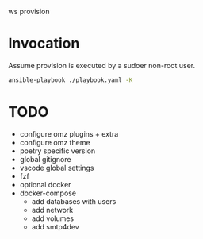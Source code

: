 ws provision


# Invocation

Assume provision is executed by a sudoer non-root user.

```bash
ansible-playbook ./playbook.yaml -K
```

# TODO

- configure omz plugins + extra
- configure omz theme
- poetry specific version
- global gitignore
- vscode global settings
- fzf
- optional docker
- docker-compose
    - add databases with users
    - add network
    - add volumes
    - add smtp4dev
